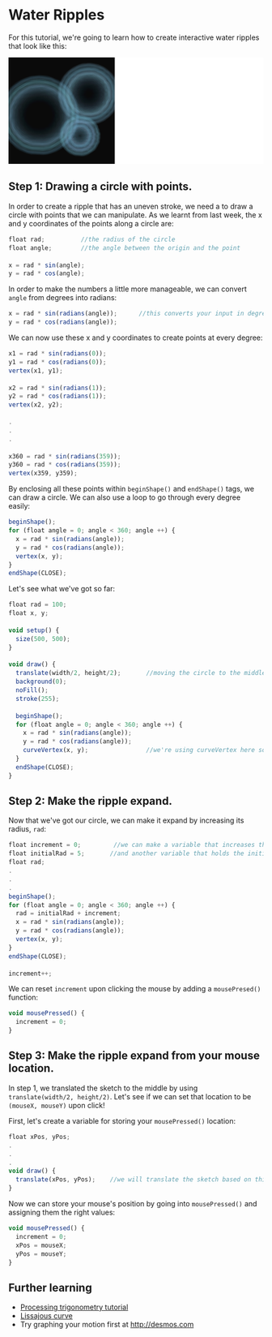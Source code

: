 # Water Ripples

For this tutorial, we're going to learn how to create interactive water ripples that look like this:

![ripple](ripples.png)


## Step 1: Drawing a circle with points.

In order to create a ripple that has an uneven stroke, we need a to draw a circle with points that we can manipulate. As we learnt from last week, the x and y coordinates of the points along a circle are:

```js
float rad;          //the radius of the circle
float angle;        //the angle between the origin and the point

x = rad * sin(angle);
y = rad * cos(angle);
```
In order to make the numbers a little more manageable, we can convert `angle` from degrees into radians:

```js
x = rad * sin(radians(angle));      //this converts your input in degrees into radians.
y = rad * cos(radians(angle));
```

We can now use these x and y coordinates to create points at every degree:

```js
x1 = rad * sin(radians(0));
y1 = rad * cos(radians(0));
vertex(x1, y1);

x2 = rad * sin(radians(1));
y2 = rad * cos(radians(1));
vertex(x2, y2);

.
.
.

x360 = rad * sin(radians(359));
y360 = rad * cos(radians(359));
vertex(x359, y359);
```

By enclosing all these points within `beginShape()` and `endShape()` tags, we can draw a circle. We can also use a loop to go through every degree easily:

```js
beginShape();
for (float angle = 0; angle < 360; angle ++) {
  x = rad * sin(radians(angle));
  y = rad * cos(radians(angle));
  vertex(x, y);
}
endShape(CLOSE);
```

Let's see what we've got so far:

```js
float rad = 100;
float x, y;

void setup() {
  size(500, 500);
}

void draw() {
  translate(width/2, height/2);       //moving the circle to the middle.
  background(0);
  noFill();
  stroke(255);

  beginShape();
  for (float angle = 0; angle < 360; angle ++) {
    x = rad * sin(radians(angle));
    y = rad * cos(radians(angle));
    curveVertex(x, y);                //we're using curveVertex here so that the circle is round!
  }  
  endShape(CLOSE);
}
```


## Step 2: Make the ripple expand.

Now that we've got our circle, we can make it expand by increasing its radius, `rad`:
```js
float increment = 0;         //we can make a variable that increases the radius
float initialRad = 5;       //and another variable that holds the initial value of the radius
float rad;
.
.
.
beginShape();
for (float angle = 0; angle < 360; angle ++) {
  rad = initialRad + increment;
  x = rad * sin(radians(angle));
  y = rad * cos(radians(angle));
  vertex(x, y);
}
endShape(CLOSE);

increment++;
```

We can reset `increment` upon clicking the mouse by adding a `mousePresed()` function:

```js
void mousePressed() {
  increment = 0;
}
```

## Step 3: Make the ripple expand from your mouse location.

In step 1, we translated the sketch to the middle by using `translate(width/2, height/2)`. Let's see if we can set that location to be `(mouseX, mouseY)` upon click!

First, let's create a variable for storing your `mousePressed()` location:

```js
float xPos, yPos;
.
.
.
void draw() {
  translate(xPos, yPos);    //we will translate the sketch based on this position
}
```

Now we can store your mouse's position by going into `mousePressed()` and assigning them the right values:

```js
void mousePressed() {
  increment = 0;
  xPos = mouseX;
  yPos = mouseY;
}
```


## Further learning
- [Processing trigonometry tutorial](https://processing.org/tutorials/trig/)
- [Lissajous curve](https://en.wikipedia.org/wiki/Lissajous_curve)
- Try graphing your motion first at http://desmos.com

